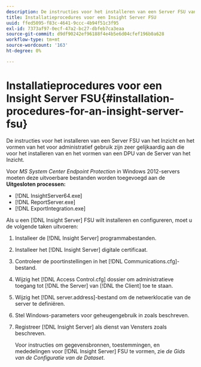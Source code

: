 ```yaml
---
description: De instructies voor het installeren van een Server FSU van het Inzicht en het vormen van het voor administratief gebruik zijn zeer gelijkaardig aan die voor het installeren van en het vormen van een DPU van de Server van het Inzicht.
title: Installatieprocedures voor een Insight Server FSU
uuid: ffed5095-f83c-4641-9ccc-4b94f51c3f95
exl-id: 7373af97-0ecf-47a2-bc27-dbfeb7ca3eaa
source-git-commit: d9df90242ef96188f4e4b5e6d04cfef196b0a628
workflow-type: tm+mt
source-wordcount: '163'
ht-degree: 0%

---
```


# Installatieprocedures voor een Insight Server FSU{#installation-procedures-for-an-insight-server-fsu}

De instructies voor het installeren van een Server FSU van het Inzicht en het vormen van het voor administratief gebruik zijn zeer gelijkaardig aan die voor het installeren van en het vormen van een DPU van de Server van het Inzicht.

Voor *MS System Center Endpoint Protection* in Windows 2012-servers moeten deze uitvoerbare bestanden worden toegevoegd aan de **Uitgesloten processen:**

* [!DNL InsightServer64.exe]
* [!DNL ReportServer.exe]
* [!DNL ExportIntegration.exe]

Als u een [!DNL Insight Server] FSU wilt installeren en configureren, moet u de volgende taken uitvoeren:

1. Installeer de [!DNL Insight Server] programmabestanden.
1. Installeer het [!DNL Insight Server] digitale certificaat.
1. Controleer de poortinstellingen in het [!DNL Communications.cfg]-bestand.
1. Wijzig het [!DNL Access Control.cfg] dossier om administratieve toegang tot [!DNL the Server] van [!DNL the Client] toe te staan.
1. Wijzig het [!DNL server.address]-bestand om de netwerklocatie van de server te definiëren.
1. Stel Windows-parameters voor geheugengebruik in zoals beschreven.
1. Registreer [!DNL Insight Server] als dienst van Vensters zoals beschreven.

   Voor instructies om gegevensbronnen, toestemmingen, en mededelingen voor [!DNL Insight Server] FSU te vormen, zie *de Gids van de Configuratie van de Dataset*.
